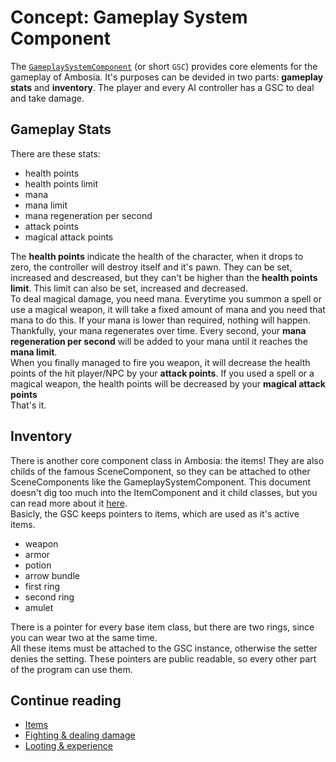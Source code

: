 # Concept: Gameplay System Component

The [`GameplaySystemComponent`](Cpp_GameplaySystemComponent.md) (or short `GSC`) provides core elements for the gameplay of Ambosia. It's purposes can be devided in two parts: **gameplay stats** and **inventory**. The player and every AI controller has a GSC to deal and take damage.

## Gameplay Stats

There are these stats:

* health points
* health points limit
* mana
* mana limit
* mana regeneration per second
* attack points
* magical attack points

The **health points** indicate the health of the character, when it drops to zero, the controller will destroy itself and it's pawn. They can be set, increased and descreased, but they can't be higher than the **health points limit**. This limit can also be set, increased and decreased.  
To deal magical damage, you need mana. Everytime you summon a spell or use a magical weapon, it will take a fixed amount of mana and you need that mana to do this. If your mana is lower than required, nothing will happen. Thankfully, your mana regenerates over time. Every second, your **mana regeneration per second** will be added to your mana until it reaches the **mana limit**.  
When you finally managed to fire you weapon, it will decrease the health points of the hit player/NPC by your **attack points**. If you used a spell or a magical weapon, the health points will be decreased by your **magical attack points**  
That's it.

## Inventory

There is another core component class in Ambosia: the items! They are also childs of the famous SceneComponent, so they can be attached to other SceneComponents like the GameplaySystemComponent. This document doesn't dig too much into the ItemComponent and it child classes, but you can read more about it [here](Concept_ItemComponent.md).  
Basicly, the GSC keeps pointers to items, which are used as it's active items.

* weapon
* armor
* potion
* arrow bundle
* first ring
* second ring
* amulet

There is a pointer for every base item class, but there are two rings, since you can wear two at the same time.  
All these items must be attached to the GSC instance, otherwise the setter denies the setting. These pointers are public readable, so every other part of the program can use them.

## Continue reading

* [Items](Concept_ItemComponent.md)
* [Fighting & dealing damage](Concept_Fighting.md)
* [Looting & experience](Concept_Looting&Experience.md)
